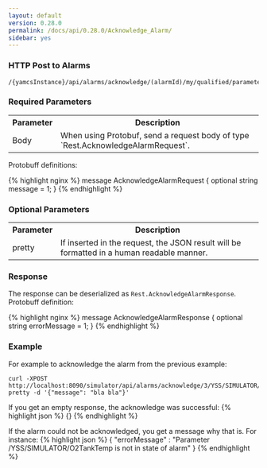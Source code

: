 ```yaml
---
layout: default
version: 0.28.0
permalink: /docs/api/0.28.0/Acknowledge_Alarm/
sidebar: yes
---
```


### HTTP Post to Alarms

```
/{yamcsInstance}/api/alarms/acknowledge/(alarmId)/my/qualified/parameter/name
```


### Required Parameters

<table class="inline">
    <tr><th>Parameter</th><th>Description</th></tr>
     <tr><td>Body</td><td>When using Protobuf, send a request body of type `Rest.AcknowledgeAlarmRequest`. </td></tr>
</table>

Protobuff definitions:

{% highlight nginx %}
message AcknowledgeAlarmRequest {
   optional string message = 1;
}
{% endhighlight %}

### Optional Parameters

<table class="inline">
    <tr><th>Parameter</th><th>Description</th></tr>
     <tr><td>pretty</td><td>If inserted in the request, the JSON result will be formatted in a human readable manner.</td></tr>
</table>

### Response



The response can be deserialized as `Rest.AcknowledgeAlarmResponse`.
Protobuff definition:

{% highlight nginx %}
message AcknowledgeAlarmResponse {
   optional string errorMessage = 1;
}
{% endhighlight %}

### Example


For example to acknowledge the alarm from the previous example:

```
curl -XPOST http://localhost:8090/simulator/api/alarms/acknowledge/3/YSS/SIMULATOR/O2TankTemp?pretty -d '{"message": "bla bla"}'
```

If you get an empty response, the acknowledge was successful:
{% highlight json %}
{}
{% endhighlight %}

If the alarm could not be acknowledged, you get a message why that is. For instance:
{% highlight json %}
{
  "errorMessage" : "Parameter /YSS/SIMULATOR/O2TankTemp is not in state of alarm"
}
{% endhighlight %}


